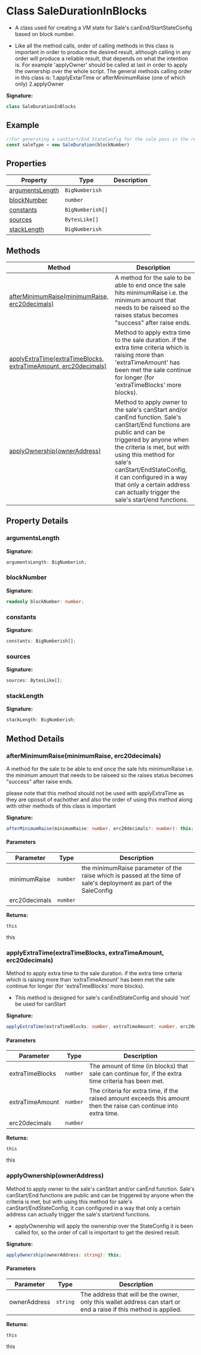 
# Class SaleDurationInBlocks

- A class used for creating a VM state for Sale's canEnd/StartStateConfig based on block number.

- Like all the method calls, order of calling methods in this class is important in order to produce the desired result, although calling in any order will produce a reliable result, that depends on what the intention is. For example 'applyOwner' should be called at last in order to apply the ownership over the whole script. The general methods calling order in this class is: 1.applyExtarTime or afterMinimumRaise (one of which only) 2.applyOwner

<b>Signature:</b>

```typescript
class SaleDurationInBlocks 
```

## Example


```typescript
//For generating a canStart/End StateConfig for the sale pass in the required arguments to the constructor.
const saleType = new SaleDuration(blockNumber)

```

## Properties

|  Property | Type | Description |
|  --- | --- | --- |
|  [argumentsLength](./saledurationinblocks.md#argumentsLength-property) | `BigNumberish` |  |
|  [blockNumber](./saledurationinblocks.md#blockNumber-property) | `number` |  |
|  [constants](./saledurationinblocks.md#constants-property) | `BigNumberish[]` |  |
|  [sources](./saledurationinblocks.md#sources-property) | `BytesLike[]` |  |
|  [stackLength](./saledurationinblocks.md#stackLength-property) | `BigNumberish` |  |

## Methods

|  Method | Description |
|  --- | --- |
|  [afterMinimumRaise(minimumRaise, erc20decimals)](./saledurationinblocks.md#afterMinimumRaise-method-1) | A method for the sale to be able to end once the sale hits minimumRaise i.e. the minimum amount that needs to be raiseed so the raises status becomes "success" after raise ends. |
|  [applyExtraTime(extraTimeBlocks, extraTimeAmount, erc20decimals)](./saledurationinblocks.md#applyExtraTime-method-1) | Method to apply extra time to the sale duration. if the extra time criteria which is raising more than 'extraTimeAmount' has been met the sale continue for longer (for 'extraTimeBlocks' more blocks). |
|  [applyOwnership(ownerAddress)](./saledurationinblocks.md#applyOwnership-method-1) | Method to apply owner to the sale's canStart and/or canEnd function. Sale's canStart/End functions are public and can be triggered by anyone when the criteria is met, but with using this method for sale's canStart/EndStateConfig, it can configured in a way that only a certain address can actually trigger the sale's start/end functions. |

## Property Details

<a id="argumentsLength-property"></a>

### argumentsLength

<b>Signature:</b>

```typescript
argumentsLength: BigNumberish;
```

<a id="blockNumber-property"></a>

### blockNumber

<b>Signature:</b>

```typescript
readonly blockNumber: number;
```

<a id="constants-property"></a>

### constants

<b>Signature:</b>

```typescript
constants: BigNumberish[];
```

<a id="sources-property"></a>

### sources

<b>Signature:</b>

```typescript
sources: BytesLike[];
```

<a id="stackLength-property"></a>

### stackLength

<b>Signature:</b>

```typescript
stackLength: BigNumberish;
```

## Method Details

<a id="afterMinimumRaise-method-1"></a>

### afterMinimumRaise(minimumRaise, erc20decimals)

A method for the sale to be able to end once the sale hits minimumRaise i.e. the minimum amount that needs to be raiseed so the raises status becomes "success" after raise ends.

please note that this method should not be used with applyExtraTime as they are opossit of eachother and also the order of using this method along with other methods of this class is important

<b>Signature:</b>

```typescript
afterMinimumRaise(minimumRaise: number, erc20decimals?: number): this;
```

#### Parameters

|  Parameter | Type | Description |
|  --- | --- | --- |
|  minimumRaise | `number` | the minimumRaise parameter of the raise which is passed at the time of sale's deployment as part of the SaleConfig |
|  erc20decimals | `number` |  |

<b>Returns:</b>

`this`

this

<a id="applyExtraTime-method-1"></a>

### applyExtraTime(extraTimeBlocks, extraTimeAmount, erc20decimals)

Method to apply extra time to the sale duration. if the extra time criteria which is raising more than 'extraTimeAmount' has been met the sale continue for longer (for 'extraTimeBlocks' more blocks).

- This method is designed for sale's canEndStateConfig and should 'not' be used for canStart

<b>Signature:</b>

```typescript
applyExtraTime(extraTimeBlocks: number, extraTimeAmount: number, erc20decimals?: number): this;
```

#### Parameters

|  Parameter | Type | Description |
|  --- | --- | --- |
|  extraTimeBlocks | `number` | The amount of time (in blocks) that sale can continue for, if the extra time criteria has been met. |
|  extraTimeAmount | `number` | The criteria for extra time, if the raised amount exceeds this amount then the raise can continue into extra time. |
|  erc20decimals | `number` |  |

<b>Returns:</b>

`this`

this

<a id="applyOwnership-method-1"></a>

### applyOwnership(ownerAddress)

Method to apply owner to the sale's canStart and/or canEnd function. Sale's canStart/End functions are public and can be triggered by anyone when the criteria is met, but with using this method for sale's canStart/EndStateConfig, it can configured in a way that only a certain address can actually trigger the sale's start/end functions.

- applyOwnership will apply the ownership over the StateConfig it is been called for, so the order of call is important to get the desired result.

<b>Signature:</b>

```typescript
applyOwnership(ownerAddress: string): this;
```

#### Parameters

|  Parameter | Type | Description |
|  --- | --- | --- |
|  ownerAddress | `string` | The address that will be the owner, only this wallet address can start or end a raise if this method is applied. |

<b>Returns:</b>

`this`

this

